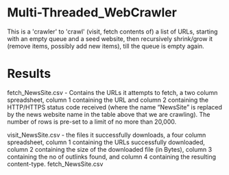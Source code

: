 # Multi-Threaded_WebCrawler
This is a 'crawler' to 'crawl' (visit, fetch contents of) a list of URLs, starting with an empty queue and a seed website, then recursively shrink/grow it (remove items, possibly add new items), till the queue is empty again.

# Results

fetch_NewsSite.csv - Contains the URLs it attempts to fetch, a two column spreadsheet, column 1 containing the URL and 
column 2 containing the HTTP/HTTPS status code received (where the name “NewsSite” is replaced by the news website name in the table above that we 
are crawling). The number of rows is pre-set to a limit of no more than 20,000. 

visit_NewsSite.csv - the files it successfully downloads, a four column spreadsheet, column 1 containing the 
URLs successfully downloaded, column 2 containing the size of the downloaded file (in 
Bytes), column 3 containing the no of outlinks found, and column 4 containing the resulting content-type.
fetch_NewsSite.csv 
